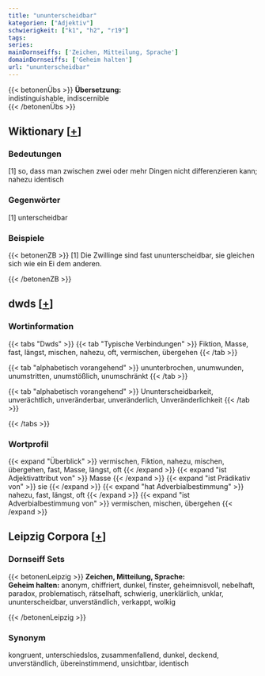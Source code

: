 ```yaml
---
title: "ununterscheidbar"
kategorien: ["Adjektiv"]
schwierigkeit: ["k1", "h2", "r19"]
tags:
series:
mainDornseiffs: ['Zeichen, Mitteilung, Sprache']
domainDornseiffs: ['Geheim halten']
url: "ununterscheidbar"
---
```


{{< betonenÜbs >}}
**Übersetzung:**  
indistinguishable, indiscernible  
{{< /betonenÜbs >}}

## Wiktionary [[+](https://de.wiktionary.org/wiki/ununterscheidbar)]

### Bedeutungen
[1] so, dass man zwischen zwei oder mehr Dingen nicht differenzieren kann; nahezu identisch  

### Gegenwörter
[1] unterscheidbar  

### Beispiele
{{< betonenZB >}}
[1] Die Zwillinge sind fast ununterscheidbar, sie gleichen sich wie ein Ei dem anderen.  

{{< /betonenZB >}}


## dwds [[+](https://www.dwds.de/wb/ununterscheidbar)]

### Wortinformation
{{< tabs "Dwds" >}}
{{< tab "Typische Verbindungen" >}}
Fiktion, Masse, fast, längst, mischen, nahezu, oft, vermischen, übergehen
{{< /tab >}}

{{< tab "alphabetisch vorangehend" >}}
ununterbrochen, unumwunden, unumstritten, unumstößlich, unumschränkt
{{< /tab >}}

{{< tab "alphabetisch vorangehend" >}}
Ununterscheidbarkeit, unverächtlich, unveränderbar, unveränderlich, Unveränderlichkeit
{{< /tab >}}

{{< /tabs >}}

### Wortprofil
{{< expand "Überblick" >}} vermischen, Fiktion, nahezu, mischen, übergehen, fast, Masse, längst, oft {{< /expand >}}
{{< expand "ist Adjektivattribut von" >}} Masse {{< /expand >}}
{{< expand "ist Prädikativ von" >}} sie {{< /expand >}}
{{< expand "hat Adverbialbestimmung" >}} nahezu, fast, längst, oft {{< /expand >}}
{{< expand "ist Adverbialbestimmung von" >}} vermischen, mischen, übergehen {{< /expand >}}

## Leipzig Corpora [[+](https://corpora.uni-leipzig.de/en/res?word=ununterscheidbar&corpusId=deu_newscrawl-public_2018)]

### Dornseiff Sets
{{< betonenLeipzig >}}
**Zeichen, Mitteilung, Sprache:**  
**Geheim halten:** anonym, chiffriert, dunkel, finster, geheimnisvoll, nebelhaft, paradox, problematisch, rätselhaft, schwierig, unerklärlich, unklar, ununterscheidbar, unverständlich, verkappt, wolkig  

{{< /betonenLeipzig >}}

### Synonym
kongruent, unterschiedslos, zusammenfallend, dunkel, deckend, unverständlich, übereinstimmend, unsichtbar, identisch

